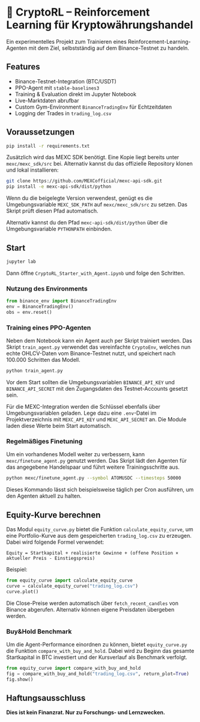 # 🧠 CryptoRL – Reinforcement Learning für Kryptowährungshandel

Ein experimentelles Projekt zum Trainieren eines Reinforcement-Learning-Agenten mit dem Ziel, selbstständig auf dem Binance-Testnet zu handeln.

## Features
- Binance-Testnet-Integration (BTC/USDT)
- PPO-Agent mit `stable-baselines3`
- Training & Evaluation direkt im Jupyter Notebook
- Live-Marktdaten abrufbar
- Custom Gym-Environment `BinanceTradingEnv` für Echtzeitdaten
- Logging der Trades in `trading_log.csv`

## Voraussetzungen

```bash
pip install -r requirements.txt
```

Zusätzlich wird das MEXC SDK benötigt. Eine Kopie liegt bereits unter
`mexc/mexc_sdk/src` bei. Alternativ kannst du das offizielle Repository
klonen und lokal installieren:

```bash
git clone https://github.com/MEXCofficial/mexc-api-sdk.git
pip install -e mexc-api-sdk/dist/python
```

Wenn du die beigelegte Version verwendest, genügt es die Umgebungsvariable
`MEXC_SDK_PATH` auf `mexc/mexc_sdk/src` zu setzen. Das Skript prüft diesen
Pfad automatisch.

Alternativ kannst du den Pfad `mexc-api-sdk/dist/python` über die
Umgebungsvariable `PYTHONPATH` einbinden.

## Start

```bash
jupyter lab
```

Dann öffne `CryptoRL_Starter_with_Agent.ipynb` und folge den Schritten.

### Nutzung des Environments

```python
from binance_env import BinanceTradingEnv
env = BinanceTradingEnv()
obs = env.reset()
```

### Training eines PPO-Agenten

Neben dem Notebook kann ein Agent auch per Skript trainiert werden. Das Skript
`train_agent.py` verwendet das vereinfachte `CryptoEnv`, welches nun echte
OHLCV-Daten vom Binance-Testnet nutzt, und speichert nach 100.000 Schritten das
Modell.

```bash
python train_agent.py
```

Vor dem Start sollten die Umgebungsvariablen `BINANCE_API_KEY` und
`BINANCE_API_SECRET` mit den Zugangsdaten des Testnet-Accounts gesetzt sein.

Für die MEXC-Integration werden die Schlüssel ebenfalls über Umgebungsvariablen
geladen. Lege dazu eine `.env`-Datei im Projektverzeichnis mit
`MEXC_API_KEY` und `MEXC_API_SECRET` an. Die Module laden diese Werte beim
Start automatisch.

### Regelmäßiges Finetuning

Um ein vorhandenes Modell weiter zu verbessern, kann `mexc/finetune_agent.py`
genutzt werden. Das Skript lädt den Agenten für das angegebene Handelspaar und
führt weitere Trainingsschritte aus.

```bash
python mexc/finetune_agent.py --symbol ATOMUSDC --timesteps 50000
```

Dieses Kommando lässt sich beispielsweise täglich per Cron ausführen, um den
Agenten aktuell zu halten.



## Equity-Kurve berechnen

Das Modul `equity_curve.py` bietet die Funktion `calculate_equity_curve`, um eine
Portfolio-Kurve aus dem gespeicherten `trading_log.csv` zu erzeugen. Dabei wird
folgende Formel verwendet:

```
Equity = Startkapital + realisierte Gewinne + (offene Position × aktueller Preis - Einstiegspreis)
```

Beispiel:

```python
from equity_curve import calculate_equity_curve
curve = calculate_equity_curve("trading_log.csv")
curve.plot()
```

Die Close-Preise werden automatisch über `fetch_recent_candles` von Binance
abgerufen. Alternativ können eigene Preisdaten übergeben werden.

### Buy&Hold Benchmark

Um die Agent-Performance einordnen zu können, bietet `equity_curve.py` die
Funktion `compare_with_buy_and_hold`. Dabei wird zu Beginn das gesamte
Startkapital in BTC investiert und der Kursverlauf als Benchmark verfolgt.

```python
from equity_curve import compare_with_buy_and_hold
fig = compare_with_buy_and_hold("trading_log.csv", return_plot=True)
fig.show()
```

## Haftungsausschluss

**Dies ist kein Finanzrat. Nur zu Forschungs- und Lernzwecken.**
